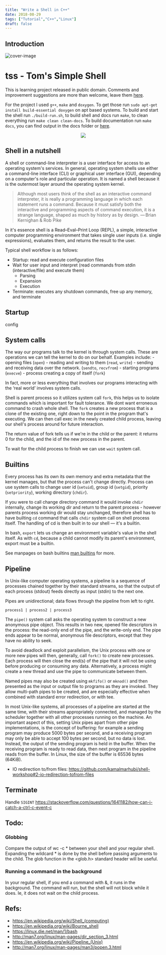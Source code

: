 ```yaml
---
title: "Write a Shell in C++"
date: 2018-08-29
tags: ["Tutorial","C++","Linux"]
draft: false
---
```


## Introduction
![cover-image](https://i.imgur.com/zYGIGeH.png)

# tss - Tom's Simple Shell
This is learning project released in public domain. Comments and 
improvement suggestions are more than welcome, leave them [here](https://github.com/frainfreeze/tss/issues). 

For the project I used `g++`, `make` and `doxygen`. To get those run `sudo apt-get install build-essential doxygen`  on apt based systems.
To build and start the shell run `./build-run.sh`, to build shell and docs run `make`, to clean everything run `make clean clean-docs`.
To build documentation run `make docs`, you can find output in the docs folder or [here](https://frainfreeze.github.io/tss/).

<p align="center">
  <img src="http://i.imgur.com/zYGIGeH.png">
</p>

## Shell in a nutshell
A shell or command-line interpreter is a user interface for access to an operating system's 
services. In general, operating system shells use either a command-line interface (CLI) 
or graphical user interface (GUI), depending on a computer's role and particular 
operation. It is named a shell because it is the outermost layer around the operating 
system kernel.

> Although most users think of the shell as an interactive command interpreter, it is really a programming language in which each statement runs a command. Because it must satisfy both the interactive and programming aspects of command execution, it is a strange language, shaped as much by history as by design. — Brian Kernighan & Rob Pike

In it's essence shell is a Read–Eval–Print Loop (REPL), a simple, interactive computer 
programming environment that takes single user inputs (i.e. single expressions), evaluates 
them, and returns the result to the user.

Typical shell workflow is as follows:
- Startup: read and execute configuration files
- Wait for user input and interpret (read commands from stdin (interactive/file) and execute them)
    - Parsing
    - Expansion
    - Execution
- Terminate: executes any shutdown commands, free up any memory, and terminate

## Startup
config


## System calls
The way our programs talk to the kernel is through system calls. 
These are operations we can tell the kernel to do on our behalf. 
Examples include:
    - opening files (`open`)
    - reading and writing to them (`read`, `write`)
    - sending and receiving data over the network. (`sendto`, `recvfrom`)
    - starting programs (`execve`)
    - process creating a copy of itself (`fork`)

In fact, more or less everything that involves our programs interacting 
with the ‘real world’ involves system calls.

Shell is parent process so it utilizes system call `fork`, this helps us
to isolate commands which is important for fault tolerance. We dont want
erroneous command to crash whole shell. The `fork` creates a new process 
that is a clone of the existing one, right down to the point in the program 
that's executing. We can then call exec in the newly created child process, 
leaving our shell's process around for future interaction.

The return value of fork tells us if we're in the child or the parent: 
it returns 0 for the child, and the id of the new process in the parent.

To wait for the child process to finish we can use `wait` system call.

## Builtins
Every process has its own its own memory and extra metadata that the kernel 
manages, but that the process can't change directly. Process can use system
calls to change user id (`setuid`), group id (`setgid`), priority (`setpriority`), 
working directory (`chdir`).

If you were to call change directory command it would invoke `chdir` internally,
change its working dir and return to the parent process - however parents process
working dir would stay unchanged, therefore shell has to have builting `cd` command
that calls `chdir` system call on shell process itself. The handling of cd is then 
built in to our shell — it's a builtin.

In bash, `export` lets us change an environment variable's value in the shell itself. 
As with `cd`, because a child cannot modify its parent's environment, export must be 
a builtin.

See manpages on bash builtins [man builtins](https://linux.die.net/man/1/builtins) for more.

## Pipeline
In Unix-like computer operating systems, a pipeline is a sequence of processes 
chained together by their standard streams, so that the output of each process 
(stdout) feeds directly as input (stdin) to the next one. 

Pipes are unidirectional; data flows through the pipeline from left to right.

```
process1 | process2 | process3
```

The `pipe()` system call asks the operating system to construct a new anonymous 
pipe object. This results in two new, opened file descriptors in the process: 
the read-only end of the pipe, and the write-only end. The pipe ends appear to 
be normal, anonymous file descriptors, except that they have no ability to seek.

To avoid deadlock and exploit parallelism, the Unix process with one or more new 
pipes will then, generally, call `fork()` to create new processes. Each process 
will then close the end(s) of the pipe that it will not be using before producing 
or consuming any data. Alternatively, a process might create a new thread and use 
the pipe to communicate between them.

Named pipes may also be created using `mkfifo()` or `mknod()` and then presented 
as the input or output file to programs as they are invoked. They allow multi-path 
pipes to be created, and are especially effective when combined with standard error 
redirection, or with tee. 

In most Unix-like systems, all processes of a pipeline are started at the same time, 
with their streams appropriately connected, and managed by the scheduler together with 
all other processes running on the machine. An important aspect of this, setting Unix 
pipes apart from other pipe implementations, is the concept of buffering: for example 
a sending program may produce 5000 bytes per second, and a receiving program may only 
be able to accept 100 bytes per second, but no data is lost. Instead, the output of the 
sending program is held in the buffer. When the receiving program is ready to read data, 
then next program in the pipeline reads from the buffer. In Linux, the size of the buffer 
is 65536 bytes (64KiB).

+ IO redirection to/from files: https://github.com/kamalmarhubi/shell-workshop#2-io-redirection-tofrom-files


## Terminate
Handle `SIGINT` https://stackoverflow.com/questions/1641182/how-can-i-catch-a-ctrl-c-event-c


## Todo:
### Globbing
Compare the output of wc -c * between your shell and your regular shell. Expanding the wildcard * 
is done by the shell before passing arguments to the child. The glob function in the <glob.h> 
standard header will be useful.

### Running a command in the background
In your regular shell, if you end a command with &, it runs in the background. The command will 
run, but the shell will not block while it does. Ie, it does not wait on the child process.

## Refs:
- https://en.wikipedia.org/wiki/Shell_(computing)
- https://en.wikipedia.org/wiki/Bourne_shell
- https://linux.die.net/man/1/bash
- http://man7.org/linux/man-pages/dir_section_3.html
- https://en.wikipedia.org/wiki/Pipeline_(Unix)
- http://man7.org/linux/man-pages/man3/popen.3.html
